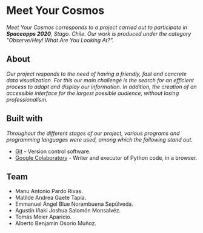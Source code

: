 # Meet Your Cosmos

_Meet Your Cosmos corresponds to a project carried out to participate in **Spaceapps 2020**, Stago. Chile. Our work is produced under the category "Observe/Hey! What Are You Looking At?"._

## About 

_Our project responds to the need of having a friendly, fast and concrete data visualization. For this our main challenge is the search for an efficient process to adapt and display our information. In addition, the creation of an accessible interface for the largest possible audience, without losing professionalism._


## Built with

_Throughout the different stages of our project, various programs and programming languages were used, among which the following stand out._

* [Git](https://git-scm.com/) - Version control software.
* [Google Colaboratory](https://colab.research.google.com/) - Writer and executor of Python code, in a browser.

## Team
* Manu Antonio Pardo Rivas.
* Matilde Andrea Gaete Tapia.
* Emmanuel Ángel Blue Norambuena Sepúlveda.
* Agustín Iñaki Joshua Salomón Monsalvéz.
* Tomás Meier Aparicio.
* Alberto Benjamín Osorio Muñoz.